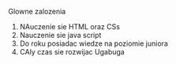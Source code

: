 Glowne zalozenia 
1. NAuczenie sie HTML oraz CSs
2. Nauczenie sie java script
3. Do roku posiadac wiedze na poziomie juniora
4. CAly czas sie rozwijac
Ugabuga